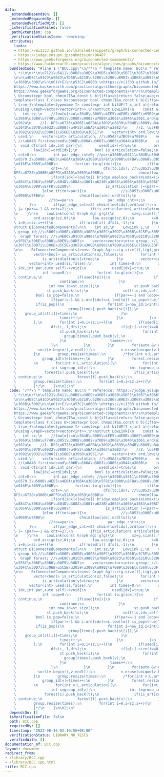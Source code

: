 ```yaml
---
data:
  _extendedDependsOn: []
  _extendedRequiredBy: []
  _extendedVerifiedWith: []
  _isVerificationFailed: false
  _pathExtension: cpp
  _verificationStatusIcon: ':warning:'
  attributes:
    links:
    - https://ei1333.github.io/luzhiled/snippets/graph/bi-connected-components.html
    - https://judge.yosupo.jp/submission/96487
    - https://www.geeksforgeeks.org/biconnected-components/
    - https://www.hackerearth.com/practice/algorithms/graphs/biconnected-components/tutorial/
  bundledCode: "#line 1 \"BCC.cpp\"\n/**\n * template name: BCC\n * reference: https://judge.yosupo.jp/submission/96487\n\
    \ */\n\n/*\n\u7121\u5411\u30B0\u30E9\u30D5\u306B\u5BFE\u3057\u3066\u4F7F\u3046\
    \n\n\u4E8C\u91CD\u9023\u7D50\u6210\u5206\u5206\u89E3\u3068\u3082\u547C\u3070\u308C\
    \u308B\u3002\n\n\nO(V+E)\n\u53C2\u8003:\nhttps://ei1333.github.io/luzhiled/snippets/graph/bi-connected-components.html\n\
    https://www.hackerearth.com/practice/algorithms/graphs/biconnected-components/tutorial/\n\
    https://www.geeksforgeeks.org/biconnected-components/\n*/\n\ntemplate<class T,class\
    \ U>constexpr bool chmin(T&a,const U b){if(a<=b)return false;a=b;return true;}\n\
    template<class T,class U>constexpr bool chmax(T&a,const U b){if(a>=b)return false;a=b;return\
    \ true;}\ntemplate<typename T> constexpr int bitUP(T x,int a){return (x>>a)&1;}\n\
    \nusing Graph=vector<vector<int>>;\n\nstruct LowLink{\n    const Graph &g;\n \
    \   int sz;\n    //low[u]:=u\u304B\u3089\u4EE5\u4E0B\u306E\u65B9\u6CD5\u3067\u305F\
    \u3069\u308A\u7740\u3051\u308B\u9802\u70B9\u306E\u3046\u3061,ord\u306E\u6700\u5C0F\
    \u5024\n    //1. DFS\u6728\u306E\u8FBA\u3092\u6839\u304B\u3089\u8449\u306E\u5411\
    \u304D\u3078\u9032\u3080(\u4F55\u5EA6\u3067\u3082)\n    //2. \u5F8C\u9000\u8FBA\
    \u3092\u9032\u3080(1\u56DE\u3060\u3051)\n    vector<int> ord,low;\n    vector<bool>\
    \ used;\n    vector<int> articulation; //\u95A2\u7BC0\u70B9\n    vector<pii> bridge;\
    \ //\u6A4B first<second\u306B\u306A\u3063\u3066\u3044\u308B\n    int k;\n\n  \
    \  void dfs(int idx,int par){\n        used[idx]=true;\n        ord[idx]=k++;\n\
    \        low[idx]=ord[idx];\n        bool is_articulation=false;\n        int\
    \ cnt=0;\n        int par_edge_cnt=0; //par\u306B\u5411\u304B\u3046\u8FBA\u306E\
    \u6570 2\u500B\u4EE5\u4E0A\u306A\u3089\u5F8C\u9000\u8FBA\u3068\u3057\u3066\u8003\
    \u616E\u3059\u308B\n        for(int to:g[idx]){\n            if(!used[to]){\n\
    \                cnt++;\n                dfs(to,idx); //\u3053\u306E\u8FBA\u306F\
    DFS\u6728\u306B\u8FFD\u52A0\u3059\u308B\n                chmin(low[idx],low[to]);\n\
    \                if(ord[idx]<low[to]) bridge.emplace_back(minmax(idx,to));//to\u306B\
    \u884C\u3063\u305F\u304D\u308A\u3001\u623B\u3063\u3066\u3053\u308C\u306A\u3044\
    \u306A\u3089\u8FFD\u52A0\n                is_articulation |=(par!=-1 && ord[idx]<=low[to]);\n\
    \            }else if(to!=par){\n                //\u3053\u306E\u8FBA\u306F\u5F8C\
    \u9000\u8FBA\n                chmin(low[idx],ord[to]);\n            }else{\n \
    \               //to==par\n                par_edge_cnt++;\n            }\n  \
    \      }\n        if(par_edge_cnt>=2) chmin(low[idx],ord[par]);\n        is_articulation\
    \ |= (par==-1 && cnt>=2);\n        if(is_articulation) articulation.push_back(idx);\n\
    \n    }\n\n    LowLink(const Graph &g):g(g){\n        sz=g.size();\n        used.assign(sz,false);\n\
    \        ord.assign(sz,0);\n        low.assign(sz,0);\n        k=0;\n        for(int\
    \ i=0;i<sz;i++){\n            if(!used[i]) dfs(i,-1);\n        }\n    }\n};\n\
    struct BiConnectedComponents{\n\n    int sz;\n    LowLink L;\n    vector<int>\
    \ group_id;//\u3069\u306E\u30B0\u30EB\u30FC\u30D7\u306B\u5C5E\u3059\u304B\n  \
    \  Graph forest; //\u4E8C\u91CD\u9802\u70B9\u9023\u7D50\u6210\u5206\u5206\u89E3\
    \u5F8C\u306E\u30B0\u30E9\u30D5\n    vector<vector<int>> group; //[i]:=\u30B0\u30EB\
    \u30FC\u30D7i\u306B\u5C5E\u3059\u308B\u9802\u70B9\u306E\u756A\u53F7 \u6607\u9806\
    \n\n    BiConnectedComponents(const Graph &g):sz(g.size()),L(g),group_id(g.size(),-1),group(sz*2){\n\
    \        vector<bool> is_articulation(sz,false);\n        for(int v:L.articulation){\n\
    \            is_articulation[v]=true;\n        }\n        vector<int> st;\n  \
    \      vector<int> used(sz,false);\n        int times=0;\n        auto dfs=[&](int\
    \ idx,int par,auto self)->void{\n            used[idx]=true;\n            group_id[idx]=times;\n\
    \            int loop=0;\n            for(int to:g[idx]){\n                if(to==par)\
    \ continue;\n                if(used[to]){\n                    if(L.ord[to]<L.ord[idx])st.push_back(to);\n\
    \                    continue;\n                }\n                loop++;\n \
    \               int now_id=st.size();\n                st.push_back(idx);\n  \
    \              st.push_back(to);\n                self(to,idx,self);\n       \
    \         bool is_pop=false;\n                if(par==-1 and loop>=2) is_pop=true;\n\
    \                if(par!=-1 && L.ord[idx]<=L.low[to]) is_pop=true;\n\n       \
    \         if(is_pop){\n                    for(int i=now_id;i<int(st.size());i++){\n\
    \                        group[times].push_back(st[i]);\n                    \
    \    group_id[st[i]]=times;\n                    }\n                    st.resize(now_id);\n\
    \                    times++;\n                }\n            }\n            return;\n\
    \        };\n        for(int i=0;i<sz;i++){\n            if(used[i]==false){\n\
    \                dfs(i,-1,dfs);\n                if(g[i].size()==0 or st.size()){\n\
    \                    st.push_back(i);\n                    for(int v:st){\n  \
    \                      group[times].push_back(v);\n                        group_id[v]=times;\n\
    \                    }\n                    times++;\n                    st.clear();\n\
    \                }\n            }\n        }\n        for(auto &v:group){\n  \
    \          sort(v.begin(),v.end());\n            v.erase(unique(v.begin(),v.end()),v.end());\n\
    \        }\n        group.resize(times);\n        /*for(int v:L.articulation){\n\
    \            group_id[v]=times++;\n        }\n        forest.resize(times);\n\
    \        \n        for(int v:L.articulation){\n            for(int to:g[v]){\n\
    \                int s=group_id[v];\n                int t=group_id[to];\n   \
    \             forest[s].push_back(t);\n                if(is_articulation[to])\
    \ continue;\n                forest[t].push_back(s);\n            }\n        }\n\
    \        group.resize(times);\n        for(int i=0;i<sz;i++){\n            group[group_id[i]].push_back(i);\n\
    \        }*/\n    }\n\n};\n"
  code: "/**\n * template name: BCC\n * reference: https://judge.yosupo.jp/submission/96487\n\
    \ */\n\n/*\n\u7121\u5411\u30B0\u30E9\u30D5\u306B\u5BFE\u3057\u3066\u4F7F\u3046\
    \n\n\u4E8C\u91CD\u9023\u7D50\u6210\u5206\u5206\u89E3\u3068\u3082\u547C\u3070\u308C\
    \u308B\u3002\n\n\nO(V+E)\n\u53C2\u8003:\nhttps://ei1333.github.io/luzhiled/snippets/graph/bi-connected-components.html\n\
    https://www.hackerearth.com/practice/algorithms/graphs/biconnected-components/tutorial/\n\
    https://www.geeksforgeeks.org/biconnected-components/\n*/\n\ntemplate<class T,class\
    \ U>constexpr bool chmin(T&a,const U b){if(a<=b)return false;a=b;return true;}\n\
    template<class T,class U>constexpr bool chmax(T&a,const U b){if(a>=b)return false;a=b;return\
    \ true;}\ntemplate<typename T> constexpr int bitUP(T x,int a){return (x>>a)&1;}\n\
    \nusing Graph=vector<vector<int>>;\n\nstruct LowLink{\n    const Graph &g;\n \
    \   int sz;\n    //low[u]:=u\u304B\u3089\u4EE5\u4E0B\u306E\u65B9\u6CD5\u3067\u305F\
    \u3069\u308A\u7740\u3051\u308B\u9802\u70B9\u306E\u3046\u3061,ord\u306E\u6700\u5C0F\
    \u5024\n    //1. DFS\u6728\u306E\u8FBA\u3092\u6839\u304B\u3089\u8449\u306E\u5411\
    \u304D\u3078\u9032\u3080(\u4F55\u5EA6\u3067\u3082)\n    //2. \u5F8C\u9000\u8FBA\
    \u3092\u9032\u3080(1\u56DE\u3060\u3051)\n    vector<int> ord,low;\n    vector<bool>\
    \ used;\n    vector<int> articulation; //\u95A2\u7BC0\u70B9\n    vector<pii> bridge;\
    \ //\u6A4B first<second\u306B\u306A\u3063\u3066\u3044\u308B\n    int k;\n\n  \
    \  void dfs(int idx,int par){\n        used[idx]=true;\n        ord[idx]=k++;\n\
    \        low[idx]=ord[idx];\n        bool is_articulation=false;\n        int\
    \ cnt=0;\n        int par_edge_cnt=0; //par\u306B\u5411\u304B\u3046\u8FBA\u306E\
    \u6570 2\u500B\u4EE5\u4E0A\u306A\u3089\u5F8C\u9000\u8FBA\u3068\u3057\u3066\u8003\
    \u616E\u3059\u308B\n        for(int to:g[idx]){\n            if(!used[to]){\n\
    \                cnt++;\n                dfs(to,idx); //\u3053\u306E\u8FBA\u306F\
    DFS\u6728\u306B\u8FFD\u52A0\u3059\u308B\n                chmin(low[idx],low[to]);\n\
    \                if(ord[idx]<low[to]) bridge.emplace_back(minmax(idx,to));//to\u306B\
    \u884C\u3063\u305F\u304D\u308A\u3001\u623B\u3063\u3066\u3053\u308C\u306A\u3044\
    \u306A\u3089\u8FFD\u52A0\n                is_articulation |=(par!=-1 && ord[idx]<=low[to]);\n\
    \            }else if(to!=par){\n                //\u3053\u306E\u8FBA\u306F\u5F8C\
    \u9000\u8FBA\n                chmin(low[idx],ord[to]);\n            }else{\n \
    \               //to==par\n                par_edge_cnt++;\n            }\n  \
    \      }\n        if(par_edge_cnt>=2) chmin(low[idx],ord[par]);\n        is_articulation\
    \ |= (par==-1 && cnt>=2);\n        if(is_articulation) articulation.push_back(idx);\n\
    \n    }\n\n    LowLink(const Graph &g):g(g){\n        sz=g.size();\n        used.assign(sz,false);\n\
    \        ord.assign(sz,0);\n        low.assign(sz,0);\n        k=0;\n        for(int\
    \ i=0;i<sz;i++){\n            if(!used[i]) dfs(i,-1);\n        }\n    }\n};\n\
    struct BiConnectedComponents{\n\n    int sz;\n    LowLink L;\n    vector<int>\
    \ group_id;//\u3069\u306E\u30B0\u30EB\u30FC\u30D7\u306B\u5C5E\u3059\u304B\n  \
    \  Graph forest; //\u4E8C\u91CD\u9802\u70B9\u9023\u7D50\u6210\u5206\u5206\u89E3\
    \u5F8C\u306E\u30B0\u30E9\u30D5\n    vector<vector<int>> group; //[i]:=\u30B0\u30EB\
    \u30FC\u30D7i\u306B\u5C5E\u3059\u308B\u9802\u70B9\u306E\u756A\u53F7 \u6607\u9806\
    \n\n    BiConnectedComponents(const Graph &g):sz(g.size()),L(g),group_id(g.size(),-1),group(sz*2){\n\
    \        vector<bool> is_articulation(sz,false);\n        for(int v:L.articulation){\n\
    \            is_articulation[v]=true;\n        }\n        vector<int> st;\n  \
    \      vector<int> used(sz,false);\n        int times=0;\n        auto dfs=[&](int\
    \ idx,int par,auto self)->void{\n            used[idx]=true;\n            group_id[idx]=times;\n\
    \            int loop=0;\n            for(int to:g[idx]){\n                if(to==par)\
    \ continue;\n                if(used[to]){\n                    if(L.ord[to]<L.ord[idx])st.push_back(to);\n\
    \                    continue;\n                }\n                loop++;\n \
    \               int now_id=st.size();\n                st.push_back(idx);\n  \
    \              st.push_back(to);\n                self(to,idx,self);\n       \
    \         bool is_pop=false;\n                if(par==-1 and loop>=2) is_pop=true;\n\
    \                if(par!=-1 && L.ord[idx]<=L.low[to]) is_pop=true;\n\n       \
    \         if(is_pop){\n                    for(int i=now_id;i<int(st.size());i++){\n\
    \                        group[times].push_back(st[i]);\n                    \
    \    group_id[st[i]]=times;\n                    }\n                    st.resize(now_id);\n\
    \                    times++;\n                }\n            }\n            return;\n\
    \        };\n        for(int i=0;i<sz;i++){\n            if(used[i]==false){\n\
    \                dfs(i,-1,dfs);\n                if(g[i].size()==0 or st.size()){\n\
    \                    st.push_back(i);\n                    for(int v:st){\n  \
    \                      group[times].push_back(v);\n                        group_id[v]=times;\n\
    \                    }\n                    times++;\n                    st.clear();\n\
    \                }\n            }\n        }\n        for(auto &v:group){\n  \
    \          sort(v.begin(),v.end());\n            v.erase(unique(v.begin(),v.end()),v.end());\n\
    \        }\n        group.resize(times);\n        /*for(int v:L.articulation){\n\
    \            group_id[v]=times++;\n        }\n        forest.resize(times);\n\
    \        \n        for(int v:L.articulation){\n            for(int to:g[v]){\n\
    \                int s=group_id[v];\n                int t=group_id[to];\n   \
    \             forest[s].push_back(t);\n                if(is_articulation[to])\
    \ continue;\n                forest[t].push_back(s);\n            }\n        }\n\
    \        group.resize(times);\n        for(int i=0;i<sz;i++){\n            group[group_id[i]].push_back(i);\n\
    \        }*/\n    }\n\n};\n"
  dependsOn: []
  isVerificationFile: false
  path: BCC.cpp
  requiredBy: []
  timestamp: '2023-06-16 02:10:58+08:00'
  verificationStatus: LIBRARY_NO_TESTS
  verifiedWith: []
documentation_of: BCC.cpp
layout: document
redirect_from:
- /library/BCC.cpp
- /library/BCC.cpp.html
title: BCC.cpp
---
```

